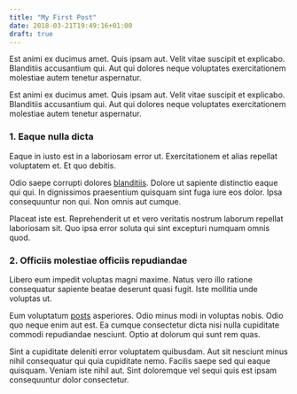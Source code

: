 ```yaml
---
title: "My First Post"
date: 2018-03-21T19:49:16+01:00
draft: true
---
```


Est animi ex ducimus amet. Quis ipsam aut. Velit vitae suscipit et explicabo. Blanditiis accusantium qui. Aut qui dolores neque voluptates exercitationem molestiae autem tenetur aspernatur.

Est animi ex ducimus amet. Quis ipsam aut. Velit vitae suscipit et explicabo. Blanditiis accusantium qui. Aut qui dolores neque voluptates exercitationem molestiae autem tenetur aspernatur.

### 1. Eaque nulla dicta

Eaque in iusto est in a laboriosam error ut. Exercitationem et alias repellat voluptatem et. Et quo debitis.
 
Odio saepe corrupti dolores [blanditiis](https://mirkoschubert.com/). Dolore ut sapiente distinctio eaque qui qui. In dignissimos praesentium quisquam sint fuga iure eos dolor. Ipsa consequuntur non qui. Non omnis aut cumque.
 
Placeat iste est. Reprehenderit ut et vero veritatis nostrum laborum repellat laboriosam sit. Quo ipsa error soluta qui sint excepturi numquam omnis quod. 

### 2. Officiis molestiae officiis repudiandae

Libero eum impedit voluptas magni maxime. Natus vero illo ratione consequatur sapiente beatae deserunt quasi fugit. Iste mollitia unde voluptas ut.
 
Eum voluptatum [posts](/posts) asperiores. Odio minus modi in voluptas nobis. Odio quo neque enim aut est. Ea cumque consectetur dicta nisi nulla cupiditate commodi repudiandae nesciunt. Optio at dolorum qui sunt rem quas.
 
Sint a cupiditate deleniti error voluptatem quibusdam. Aut sit nesciunt minus nihil consequatur qui quia cupiditate nemo. Facilis saepe sed qui eaque quisquam. Veniam iste nihil aut. Sint doloremque vel sequi quis est ipsam consequuntur dolor consectetur.
